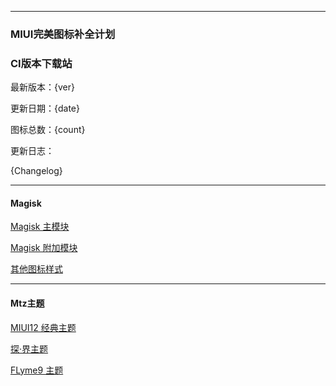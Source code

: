
---

### MIUI完美图标补全计划

### CI版本下载站

最新版本：{ver}

更新日期：{date}

图标总数：{count}

更新日志：

{Changelog}

---

#### Magisk 

[Magisk 主模块](https://miui.netlify.app/MIUI_Icons_{ver}.zip)

[Magisk 附加模块](https://miui.netlify.app/Icons_Addon_{ver}.zip)

[其他图标样式](https://miui.netlify.app/Icons_Archiving_{ver}.zip)

---
#### Mtz主题

[MIUI12 经典主题](https://miui.netlify.app/Default_{ver}.mtz)

[探·界主题](https://miui.netlify.app/Explore_{ver}.mtz)

[FLyme9 主题](https://miui.netlify.app/Flyme9_{ver}.mtz)
		
